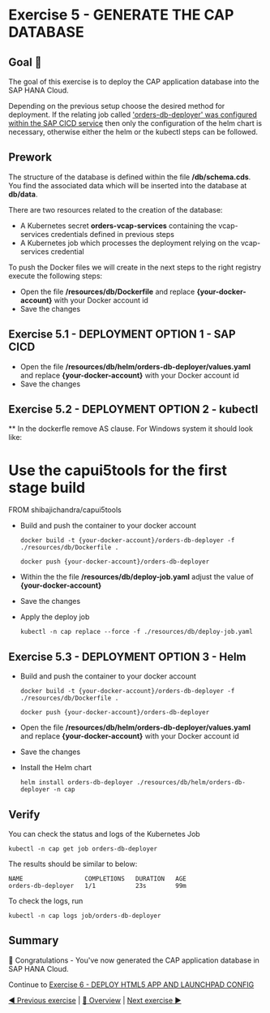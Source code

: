 # Exercise 5 - GENERATE THE CAP DATABASE

## Goal 🎯

The goal of this exercise is to deploy the CAP application database into the SAP HANA Cloud.

Depending on the previous setup choose the desired method for deployment. If the relating job called ['orders-db-deployer' was configured within the SAP CICD service](../ex3#exercise-353---orders-db-deployer---optional) then only the configuration of the helm chart is necessary, otherwise either the helm or the kubectl steps can be followed.

## Prework

The structure of the database is defined within the file **/db/schema.cds**. You find the associated data which will be inserted into the database at **db/data**.

There are two resources related to the creation of the database:

- A Kubernetes secret **orders-vcap-services** containing the vcap-services credentials defined in previous steps
- A Kubernetes job which processes the deployment relying on the vcap-services credential

To push the Docker files we will create in the next steps to the right registry execute the following steps:

- Open the file **/resources/db/Dockerfile** and replace **{your-docker-account}** with your Docker account id
- Save the changes

## Exercise 5.1 - DEPLOYMENT OPTION 1 - SAP CICD

- Open the file **/resources/db/helm/orders-db-deployer/values.yaml** and replace **{your-docker-account}** with your Docker account id
- Save the changes

## Exercise 5.2 - DEPLOYMENT OPTION 2 - kubectl
** In the dockerfle remove AS clause. For Windows system it should look like:
# Use the capui5tools for the first stage build
FROM shibajichandra/capui5tools 

- Build and push the container to your docker account

  ```shell
  docker build -t {your-docker-account}/orders-db-deployer -f ./resources/db/Dockerfile .

  docker push {your-docker-account}/orders-db-deployer
  ```

- Within the the file **/resources/db/deploy-job.yaml** adjust the value of **{your-docker-account}**
- Save the changes
- Apply the deploy job

  ```shell
  kubectl -n cap replace --force -f ./resources/db/deploy-job.yaml
  ```

## Exercise 5.3 - DEPLOYMENT OPTION 3 - Helm

- Build and push the container to your docker account

  ```shell
  docker build -t {your-docker-account}/orders-db-deployer -f ./resources/db/Dockerfile .

  docker push {your-docker-account}/orders-db-deployer
  ```

- Open the file **/resources/db/helm/orders-db-deployer/values.yaml** and replace **{your-docker-account}** with your Docker account id
- Save the changes
- Install the Helm chart

  ```shell
  helm install orders-db-deployer ./resources/db/helm/orders-db-deployer -n cap
  ```

## Verify

You can check the status and logs of the Kubernetes Job

```shell
kubectl -n cap get job orders-db-deployer
```

The results should be similar to below:

```
NAME                 COMPLETIONS   DURATION   AGE
orders-db-deployer   1/1           23s        99m
```

To check the logs, run

```shell
kubectl -n cap logs job/orders-db-deployer
```

## Summary

🎉 Congratulations - You've now generated the CAP application database in SAP HANA Cloud.

Continue to [Exercise 6 - DEPLOY HTML5 APP AND LAUNCHPAD CONFIG](../ex6/README.md)

[◀ Previous exercise](../ex4/README.md) | [🔼 Overview](../../README.md) | [Next exercise ▶](../ex6/README.md)
